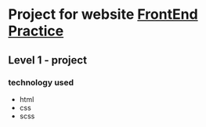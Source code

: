 <h1>Project for website <a href="https://www.frontendpractice.com/projects/bonsai">FrontEnd Practice</a></h1>
<h2>Level 1 - project <a href="https://almeidaleandro28.github.io/frontend-Practice-02"></a></h2>

<h3>technology used</h3>
<ul>
  <li>html</li>
  <li>css</li>
  <li>scss</li>
</ul>